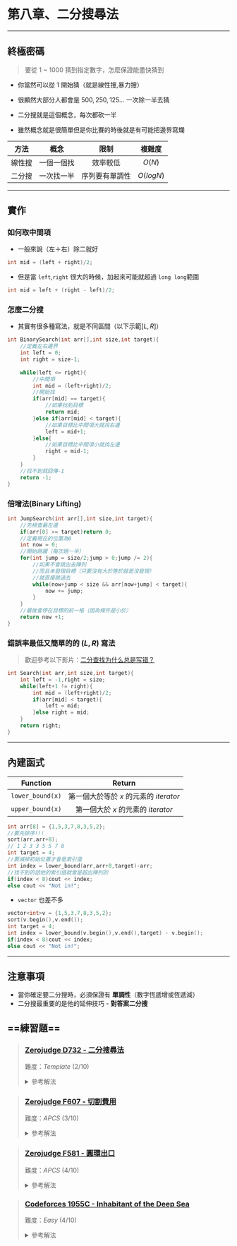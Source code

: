 # 第八章、二分搜尋法
---
## 終極密碼
> 要從 $1$ ~ $1000$ 猜到指定數字，怎麼保證能盡快猜到

- 你當然可以從 $1$ 開始猜（就是線性搜,暴力搜）
  
- 很顯然大部分人都會是 $500,250,125...$ 一次除一半去猜
- 二分搜就是這個概念，每次都砍一半
- 雖然概念就是很簡單但是你比賽的時後就是有可能把邊界寫爛

|   方法   |    概念    | 限制 | 複雜度 |
|:--------:|:----------:|:----:|:------:|
| 線性搜 | 一個一個找 |   效率較低   |   $O(N)$     |
| 二分搜 | 一次找一半 |   序列要有單調性   |  $O(logN)$      |

--- 

## 實作
### 如何取中間項
- 一般來說（左＋右）除二就好

```cpp
int mid = (left + right)/2;
```

- 但是當 `left`,`right` 很大的時候，加起來可能就超過 `long long`範圍

```cpp
int mid = left + (right - left)/2;
```

### 怎麼二分搜
- 其實有很多種寫法，就是不同區間（以下示範$[L,R]$）

```cpp
int BinarySearch(int arr[],int size,int target){
    //定義左右邊界
    int left = 0;
    int right = size-1;
    
    while(left <= right){
        //中間項
        int mid = (left+right)/2;
        //開始找
        if(arr[mid] == target){
            //如果找到目標
            return mid;
        }else if(arr[mid] < target){
            //如果目標比中間項大就找右邊
            left = mid+1;
        }else{
            //如果目標比中間項小就找左邊
            right = mid-1;
        }
    }
    //找不到就回傳-1
    return -1;
}
```

### 倍增法(Binary Lifting)
```cpp
int JumpSearch(int arr[],int size,int target){
    //先檢查最左邊
    if(arr[0] >= target)return 0;
    //定義現在的位置為0
    int now = 0;
    //開始跳躍（每次跳一半）
    for(int jump = size/2;jump > 0;jump /= 2){
        //如果不會跳出去陣列
        //而且未發現目標（只要沒有大於等於就是沒發現）
        //就直接跳過去
        while(now+jump < size && arr[now+jump] < target){
            now += jump;
        }
    }
    //最後會停在目標的前一格（因為條件是小於）
    return now +1;
}
```

### 錯誤率最低又簡單的的 $(L,R)$ 寫法

> 歡迎參考以下影片：[二分查找为什么总是写错？](https://www.youtube.com/watch?v=JuDAqNyTG4g)

```cpp
int Search(int arr,int size,int target){
    int left = -1,right = size;
    while(left+1 != right){
        int mid = (left+right)/2;
        if(arr[mid] < target){
            left = mid;
        }else right = mid;
    }
    return right;
}
```

--- 

## 內建函式

| Function | Return |
|:--------:|:------:|
| `lower_bound(x)` | 第一個大於等於 $x$ 的元素的 $iterator$ |
| `upper_bound(x)` |  第一個大於 $x$ 的元素的 $iterator$ |

```cpp
int arr[8] = {1,5,3,7,8,3,5,2};
//要先排序!!!
sort(arr,arr+8);
// 1 2 3 3 5 5 7 8
int target = 4;
//要減掉初始位置才會是索引值
int index = lower_bound(arr,arr+8,target)-arr;
//找不到的話他的索引值就會是超出陣列的
if(index < 8)cout << index;
else cout << "Not in!";
```

- `vector` 也差不多

```cpp
vector<int>v = {1,5,3,7,8,3,5,2};
sort(v.begin(),v.end());
int target = 4;
int index = lower_bound(v.begin(),v.end(),target) - v.begin();
if(index < 8)cout << index;
else cout << "Not in!";
```

---

## 注意事項

- 當你確定要二分搜時，必須保證有 **單調性**（數字恆遞增或恆遞減）
- 二分搜最重要的是他的延伸技巧 - **對答案二分搜**


## ==練習題==

> ### [Zerojudge D732 - 二分搜尋法](https://zerojudge.tw/ShowProblem?problemid=d732)
> 
> 難度：*Template* $(2/10)$
> 
> <details>
>   <summary> 參考解法 </summary>
> 
> ```cpp
> #include <bits/stdc++.h>
> using namespace std;
> #define int long long 
> signed main(){
>     int n,m;cin>>n>>m;
>     int arr[n];
>     for(int i =0;i<n;i++){
>         cin >>arr[i];
>     }
>     sort(arr,arr+n);
>     for(int i =0;i<m;i++){
>         int a;cin>>a;
>         int l = -1,r = n;
>         while(l+1 != r){
>             int mid = (r-l)/2+l;
>             if(arr[mid] >= a){
>                 r = mid;
>             }else l = mid;
>         }
>         if(arr[r] == a)cout << r+1;
>         else cout << 0;
>         cout << '\n';
>     }
> }
> ```
> </details>

> ### [Zerojudge F607 - 切割費用](https://zerojudge.tw/ShowProblem?problemid=f607)
>
> 難度：*APCS* $(3/10)$
>
> <details>
>   <summary> 參考解法 </summary>
> 
> ```cpp
> #include <bits/stdc++.h>
> using namespace std;
> #define int long long
> signed main(){
>     int n,L;cin>>n>>L;
>     int a,b,ans = 0;
>     vector<int>v(n);
>     set<int>s;
>     for(int i =0;i<n;i++){
>         cin>>a>>b;
>         v[b-1] = a;
>     }
>     s.insert(0);s.insert(L);
>     for(int i = 0;i<n;i++){
>         auto it = s.lower_bound(v[i]);
>         int cost = *it;
>         it--;
>         cost -= *it;
>         ans += cost;
>         s.insert(v[i]);
>     }
>     cout << ans;
> }
> ```
> </details>


> ### [Zerojudge F581 - 圓環出口](https://zerojudge.tw/ShowProblem?problemid=f581)
>
> 難度：*APCS* $(4/10)$
>
> <details>
>   <summary> 參考解法 </summary>
> 
> ```cpp
> #include <iostream>
> #include <algorithm>
> using namespace std;
> int main(){
>     ios_base::sync_with_stdio(0);
>     cin.tie(0);
>     //input
>     int x,y;cin>>x>>y;
>     int p[2*x];
>     for(int i = 0;i<x;i++)cin>>p[i];
>     for(int i = 0;i<x;i++){
>         p[x+i] = p[i];
>     }
>     //prefix sum
>     for(int i = 1;i<2*x;i++){
>         p[i] += p[i-1];
>     }
>     int room = 0,q;
>     //each key
>     for(int i = 0;i<y;i++){
>         cin >> q;
>         if(room != 0) q += p[room-1];
>         room = lower_bound(p+room,p+2*x,q) - p;
>         room = (room+1)%x;
>     }
>     cout << room;
> }
> ```
> </details>




> ### [Codeforces 1955C - Inhabitant of the Deep Sea](https://codeforces.com/contest/1955/problem/C)
>
> 難度：$Easy$ $(4/10)$
>
> <details>
>   <summary> 參考解法 </summary>
> 
> ```cpp
> #include <bits/stdc++.h>
> #define int int64_t
> #define FASTIO ios_base::sync_with_stdio(0);cin.tie(0)
> #define all(x) x.begin(),x.end()
> using namespace std;
> void solve(){
>     int n,k;
>     cin >> n >> k;
>     vector<int> arr(n),pre(n),suf(n);
>     for(int i=0;i<n;i++)cin>>arr[i];
>     pre[0] = arr[0];suf[n-1] = arr[n-1];
>     for(int i=1;i<n;i++)pre[i] = pre[i-1]+arr[i];
>     for(int i=n-2;i>=0;i--)suf[i]= suf[i+1] + arr[i];
>     reverse(all(suf));
>     int L = (k+1)/2,R = k/2;
>     int a = lower_bound(all(pre),L) - pre.begin();
>     int b = lower_bound(all(suf),R) - suf.begin();
>     b = n-b-1;
>     reverse(all(suf));
>     if(a > b){
>         cout << n << '\n';return;
>     }
>     int ans = 0;
>     if(a < b){
>         //check equal or greater
>         if(pre[a] > L)ans += a;
>         else ans += a+1;
>         if(suf[b] > R)ans += n-b-1;
>         else ans += n-b;
>     }else{//(a == b)
>         int total = pre[n-1];
>         if(total > k)ans = n-1;
>         else ans = n;
>     }
>     cout << ans << '\n';
> }
> int32_t main(){
>     FASTIO;
>     int test;
>     cin >> test;
>     while(test--){
>         solve();
>     }
> }
> ```
> </details>

